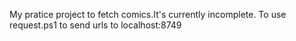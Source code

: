 My pratice project to fetch comics.It's currently incomplete.
To use request.ps1 to send urls to localhost:8749